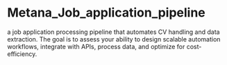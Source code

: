 # Metana_Job_application_pipeline
a job application processing pipeline that automates CV handling and data extraction. The goal is to assess your ability to design scalable automation workflows, integrate with APIs, process data, and optimize for cost-efficiency.
